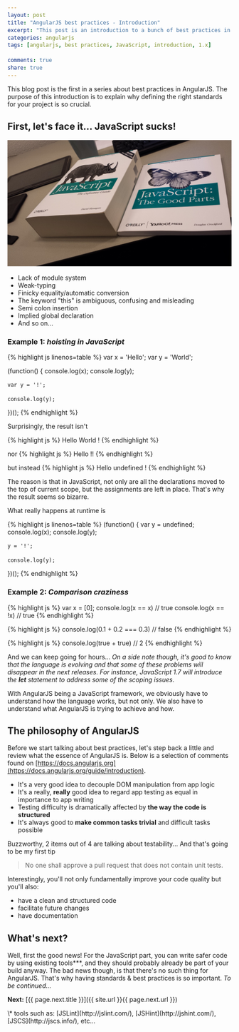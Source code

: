 ```yaml
---
layout: post
title: "AngularJS best practices - Introduction"
excerpt: "This post is an introduction to a bunch of best practices in AngularJS 1.x"
categories: angularjs
tags: [angularjs, best practices, JavaScript, introduction, 1.x]

comments: true
share: true
---
```


This blog post is the first in a series about best practices in AngularJS.
The purpose of this introduction is to explain why defining the right standards for your project is so crucial.


## First, let's face it... JavaScript sucks!

![Image showing the massive JS definition book, and just beside the tiny JS the good parts](/images/angularjs/javascript-sucks.jpg "Definition vs. The Good Parts")

- Lack of module system
- Weak-typing
- Finicky equality/automatic conversion
- The keyword "this" is ambiguous, confusing and misleading
- Semi colon insertion
- Implied global declaration
- And so on...


### Example 1: *hoisting in JavaScript*

{% highlight js linenos=table  %}
var x = 'Hello';
var y = 'World';

(function() {
    console.log(x);
    console.log(y);

    var y = '!';

    console.log(y);
})();
{% endhighlight %}

Surprisingly, the result isn't

{% highlight js %} Hello World ! {% endhighlight %}

nor
{% highlight js %} Hello !! {% endhighlight %}

but instead
{% highlight js %} Hello undefined ! {% endhighlight %}

The reason is that in JavaScript, not only are all the declarations moved to the top of current scope, but the assignments are left in place. That's why the result seems so bizarre.

What really happens at runtime is

{% highlight js linenos=table  %}
(function() {
    var y = undefined;
    console.log(x);
    console.log(y);

    y = '!';

    console.log(y);
})();
{% endhighlight %}



### Example 2: *Comparison craziness*

{% highlight js %}
var x = [0];
console.log(x == x) // true
console.log(x == !x) // true
{% endhighlight %}

{% highlight js %}
console.log(0.1 + 0.2 === 0.3) // false
{% endhighlight %}

{% highlight js %}
console.log(true + true) // 2
{% endhighlight %}

And we can keep going for hours...
*On a side note though, it's good to know that the language is evolving and that some of these problems will disappear in the next releases.
For instance, JavaScript 1.7 will introduce the **let** statement to address some of the scoping issues.*

With AngularJS being a JavaScript framework, we obviously have to understand how the language works, but not only.
We also have to understand what AngularJS is trying to achieve and how.


## The philosophy of AngularJS

Before we start talking about best practices, let's step back a little and review what the essence of AngularJS is.
Below is a selection of comments found on [https://docs.angularjs.org](https://docs.angularjs.org/guide/introduction).

- It's a very good idea to decouple DOM manipulation from app logic
- It's a really, **really** good idea to regard app testing as equal in importance to app writing
- Testing difficulty is dramatically affected by **the way the code is structured**
- It's always good to **make common tasks trivial** and difficult tasks possible

Buzzworthy, 2 items out of 4 are talking about testability...
And that's going to be my first tip

> No one shall approve a pull request that does not contain unit tests.

Interestingly, you'll not only fundamentally improve your code quality but you'll also:

- have a clean and structured code
- facilitate future changes
- have documentation


## What's next?

Well, first the good news! For the JavaScript part, you can write safer code by using existing tools*\**, and they should probably already be part of your build anyway.
The bad news though, is that there's no such thing for AngularJS. That's why having standards & best practices is so important. *To be continued...*


**Next:** [{{ page.next.title }}]({{ site.url }}{{ page.next.url }})

<p class="footnotes" markdown="1">
\* tools such as: [JSLint](http://jslint.com/), [JSHint](http://jshint.com/), [JSCS](http://jscs.info/), etc...
</p>